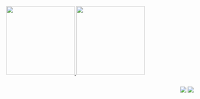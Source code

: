 <div align="left">
  <a href="https://github.com/jmloureiro02">
  <img height="184em" src="https://github-readme-stats.vercel.app/api?username=jmloureiro02&show_icons=true&theme=github_dark&include_all_commits=true&count_private=true"/>
  <img height="184em" src="https://github-readme-stats.vercel.app/api/top-langs/?username=jmloureiro02&layout=compact&langs_count=7&theme=github_dark"/>
</div>
</div>
  
  ##
 
<div align="right">  
   <a href = "mailto:joao.miguel.loureiro@tecnico.ulisboa.pt"><img src="https://img.shields.io/badge/-Gmail-%23333?style=for-the-badge&logo=gmail&logoColor=white" target="_blank"></a>
  <a href="https://www.linkedin.com/in/joao-miguel-loureiro/" target="_blank"><img src="https://img.shields.io/badge/-LinkedIn-%230077B5?style=for-the-badge&logo=linkedin&logoColor=white" target="_blank"></a> 
 
</div>
